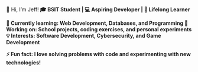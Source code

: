 👋 Hi, I’m Jeff!<b/>
🎓 BSIT Student | 💻 Aspiring Developer | 🚀 Lifelong Learner

🌱 Currently learning: Web Development, Databases, and Programming<b/>
🔭 Working on: School projects, coding exercises, and personal experiments<b/>
💡 Interests: Software Development, Cybersecurity, and Game Development<b/>


⚡ Fun fact: I love solving problems with code and experimenting with new technologies!
